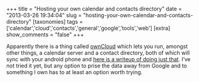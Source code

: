 +++
title = "Hosting your own calendar and contacts directory"
date = "2013-03-26 19:34:04"
slug = "hosting-your-own-calendar-and-contacts-directory"
[taxonomies]
tags = ['calendar','cloud','contacts','general','google','tools','web']
[extra]
show_comments = "false"
+++

Apparently there is a thing called [ownCloud](https://owncloud.org/) which lets you run, amongst other things, a calendar server and a contact directory, both of which will sync with your android phone and [here is a writeup of doing just that](http://www.flailingmonkey.com/2013/03/26/moving-contacts-calendar-google/). I’ve not tried it yet, but any option to prise the data away from Google and to something I own has to at least an option worth trying.
